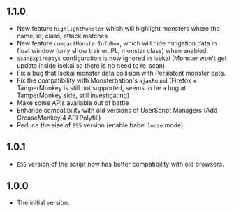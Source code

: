 ## 1.1.0

- New feature `highlightMonster` which will highlight monsters where the name, id, class, attack matches
- New feature `compactMonsterInfoBox`, which will hide mitigation data in float window (only show trainer, PL, monster class) when enabled.
- `scanExpireDays` configuration is now ignored in Isekai (Monster won't get update inside Isekai so there is no need to re-scan)
- Fix a bug that Isekai monster data collision with Persistent monster data.
- Fix the compatibility with Monsterbation's `ajaxRound` (Firefox + TamperMonkey is still not supported, seems to be a bug at TamperMonkey side, still investigating)
- Make some APIs avaliable out of battle
- Enhance compatibility with old versions of UserScript Managers (Add GreaseMonkey 4 API Polyfill)
- Reduce the size of `ES5` version (enable babel `loose` mode).

## 1.0.1

- `ES5` version of the script now has better compatibility with old browsers.

## 1.0.0

- The initial version.
